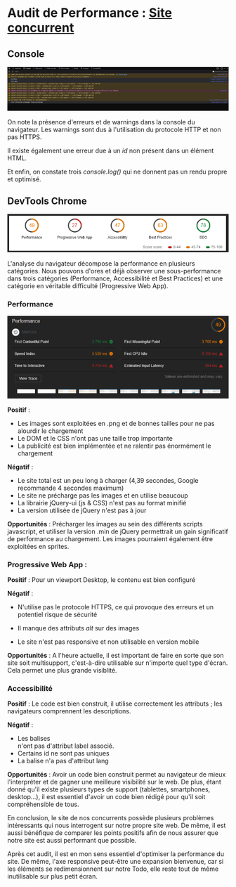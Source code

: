 # Audit de Performance : [Site concurrent](http://todolistme.net/)

## Console

![alt Image de la console](img/auditConsole.png)

On note la présence d'erreurs et de warnings dans la console du navigateur. Les warnings sont dus à l'utilisation du protocole HTTP et non pas HTTPS.

Il existe également une erreur due à un *id* non présent dans un élément HTML.

Et enfin, on constate trois *console.log()* qui ne donnent pas un rendu propre et optimisé.

## DevTools Chrome

![alt Visuel de l'onglet audit de la console de Chrome](img/auditDevTools.png)

L'analyse du navigateur décompose la performance en plusieurs catégories. Nous pouvons d'ores et déjà observer une sous-performance dans trois catégories (Performance, Accessibilité et Best Practices) et une catégorie en véritable difficulté (Progressive Web App).

### Performance

![alt Screenshot de la performance](img/auditPerformance.png)

__Positif__ : 

* Les images sont exploitées en .png et de bonnes tailles pour ne pas alourdir le chargement
* Le DOM et le CSS n'ont pas une taille trop importante
* La publicité est bien implémentée et ne ralentir pas énormément le chargement

__Négatif__ : 
* Le site total est un peu long à charger (4,39 secondes, Google recommande 4 secondes maximum)
* Le site ne précharge pas les images et en utilise beaucoup
* La librairie jQuery-ui (js  & CSS) n'est pas au format minifié
* La version utilisée de jQuery n'est pas à jour

__Opportunités__ : Précharger les images au sein des différents scripts javascript, et utiliser la version .min de jQuery permettrait un gain significatif de performance au chargement. Les images pourraient également être exploitées en sprites.

### Progressive Web App : 

__Positif__ : Pour un viewport Desktop, le contenu est bien configuré

__Négatif__ : 

* N'utilise pas le protocole HTTPS, ce qui provoque des erreurs et un potentiel risque de sécurité

* Il manque des attributs *alt* sur des images

* Le site n'est pas responsive et non utilisable en version mobile

__Opportunités__ : A l'heure actuelle, il est important de faire en sorte que son site soit multisupport, c'est-à-dire utilisable sur n'importe quel type d'écran. Cela permet une plus grande visiblité.

### Accessibilité 

__Positif__ : Le code est bien construit, il utilise correctement les attributs ; les navigateurs comprennent les descriptions.

__Négatif__ : 
* Les balises <form></form> n'ont pas d'attribut label associé.
* Certains id ne sont pas uniques
* La balise <html></html> n'a pas d'attribut lang

__Opportunités__ : Avoir un code bien construit permet au navigateur de mieux l'interpréter et de gagner une meilleure visibilité sur le web. De plus, étant donné qu'il existe plusieurs types de support (tablettes, smartphones, desktop...), il est essentiel d'avoir un code bien rédigé pour qu'il soit compréhensible de tous.

En conclusion, le site de nos concurrents possède plusieurs problèmes intéressants qui nous interrogent sur notre propre site web. De même, il est aussi bénéfique de comparer les points positifs afin de nous assurer que notre site est aussi performant que possible.

Après cet audit, il est en mon sens essentiel d'optimiser la performance du site. De même, l'axe responsive peut-être une expansion bienvenue, car si les éléments se redimensionnent sur notre Todo, elle reste tout de même inutilisable sur plus petit écran. 
